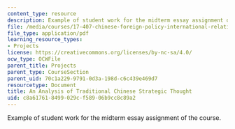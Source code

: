 ```yaml
---
content_type: resource
description: Example of student work for the midterm essay assignment of the course.
file: /media/courses/17-407-chinese-foreign-policy-international-relations-and-strategy-spring-2009/c8a617618499029cf58906b9cc8c89a2_MIT17_407S09_midterm1.pdf
file_type: application/pdf
learning_resource_types:
- Projects
license: https://creativecommons.org/licenses/by-nc-sa/4.0/
ocw_type: OCWFile
parent_title: Projects
parent_type: CourseSection
parent_uid: 70c1a229-9791-0d3a-198d-c6c439e469d7
resourcetype: Document
title: An Analysis of Traditional Chinese Strategic Thought
uid: c8a61761-8499-029c-f589-06b9cc8c89a2
---
```

Example of student work for the midterm essay assignment of the course.